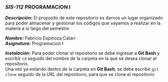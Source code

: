 ### ***SIS-112* PROGRAMACION I**  
  
***Descripción:*** El proposito de este repositorio es darnos un lugar organizado para poder almacenar y gestionar los codigos que vayamos a realizar en la materia a lo largo del semestre

***Nombre:*** Fabricio Espinoza Catari  
***Asignatura:*** Programacion I  

***Instalación:*** Para poder clonar el repositorio se debe ingresar a **Git Bash** y escribir  `cd` seguido del nombre de la carpeta en la que se desea clonar el repositorio.  
Una vez ya estando dentro de la carpeta en **Git Bash**, se debe escribir `git clone` seguido de la URL del repositorio, para que se clone el repositorio